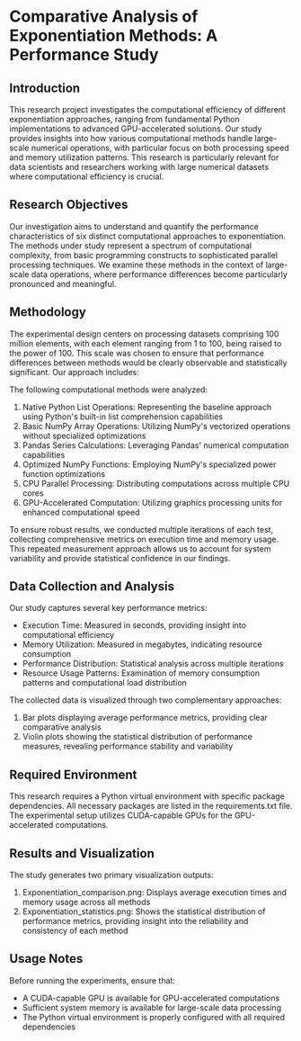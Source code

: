 # Comparative Analysis of Exponentiation Methods: A Performance Study

## Introduction
This research project investigates the computational efficiency of different exponentiation approaches, ranging from fundamental Python implementations to advanced GPU-accelerated solutions. Our study provides insights into how various computational methods handle large-scale numerical operations, with particular focus on both processing speed and memory utilization patterns. This research is particularly relevant for data scientists and researchers working with large numerical datasets where computational efficiency is crucial.

## Research Objectives 
Our investigation aims to understand and quantify the performance characteristics of six distinct computational approaches to exponentiation. The methods under study represent a spectrum of computational complexity, from basic programming constructs to sophisticated parallel processing techniques. We examine these methods in the context of large-scale data operations, where performance differences become particularly pronounced and meaningful.

## Methodology
The experimental design centers on processing datasets comprising 100 million elements, with each element ranging from 1 to 100, being raised to the power of 100. This scale was chosen to ensure that performance differences between methods would be clearly observable and statistically significant. Our approach includes:

The following computational methods were analyzed:
1. Native Python List Operations: Representing the baseline approach using Python's built-in list comprehension capabilities
2. Basic NumPy Array Operations: Utilizing NumPy's vectorized operations without specialized optimizations
3. Pandas Series Calculations: Leveraging Pandas' numerical computation capabilities
4. Optimized NumPy Functions: Employing NumPy's specialized power function optimizations
5. CPU Parallel Processing: Distributing computations across multiple CPU cores
6. GPU-Accelerated Computation: Utilizing graphics processing units for enhanced computational speed

To ensure robust results, we conducted multiple iterations of each test, collecting comprehensive metrics on execution time and memory usage. This repeated measurement approach allows us to account for system variability and provide statistical confidence in our findings.

## Data Collection and Analysis
Our study captures several key performance metrics:
- Execution Time: Measured in seconds, providing insight into computational efficiency
- Memory Utilization: Measured in megabytes, indicating resource consumption
- Performance Distribution: Statistical analysis across multiple iterations
- Resource Usage Patterns: Examination of memory consumption patterns and computational load distribution

The collected data is visualized through two complementary approaches:
1. Bar plots displaying average performance metrics, providing clear comparative analysis
2. Violin plots showing the statistical distribution of performance measures, revealing performance stability and variability

## Required Environment
This research requires a Python virtual environment with specific package dependencies. All necessary packages are listed in the requirements.txt file. The experimental setup utilizes CUDA-capable GPUs for the GPU-accelerated computations.

## Results and Visualization
The study generates two primary visualization outputs:
1. Exponentiation_comparison.png: Displays average execution times and memory usage across all methods
2. Exponentiation_statistics.png: Shows the statistical distribution of performance metrics, providing insight into the reliability and consistency of each method

## Usage Notes
Before running the experiments, ensure that:
- A CUDA-capable GPU is available for GPU-accelerated computations
- Sufficient system memory is available for large-scale data processing
- The Python virtual environment is properly configured with all required dependencies